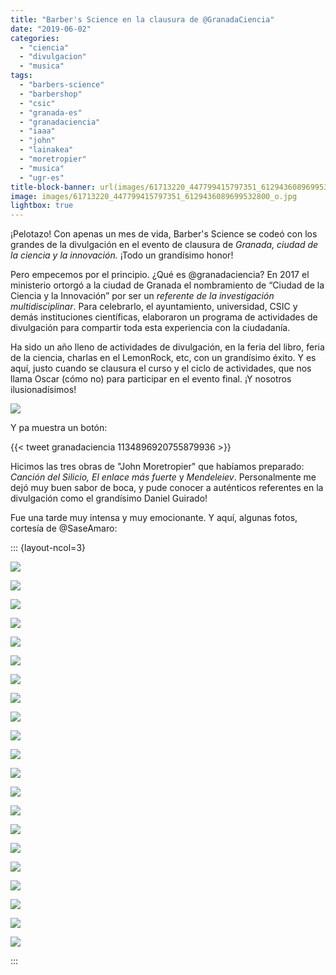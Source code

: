 ```yaml
---
title: "Barber's Science en la clausura de @GranadaCiencia"
date: "2019-06-02"
categories: 
  - "ciencia"
  - "divulgacion"
  - "musica"
tags: 
  - "barbers-science"
  - "barbershop"
  - "csic"
  - "granada-es"
  - "granadaciencia"
  - "iaaa"
  - "john"
  - "lainakea"
  - "moretropier"
  - "musica"
  - "ugr-es"
title-block-banner: url(images/61713220_447799415797351_6129436089699532800_o.jpg) 50% 50% 
image: images/61713220_447799415797351_6129436089699532800_o.jpg
lightbox: true
---
```


¡Pelotazo! Con apenas un mes de vida, Barber's Science se codeó con los grandes de la divulgación en el evento de clausura de _Granada, ciudad de la ciencia y la innovación._ ¡Todo un grandísimo honor!

Pero empecemos por el principio. ¿Qué es @granadaciencia? En 2017 el ministerio ortorgó a la ciudad de Granada el nombramiento de “Ciudad de la Ciencia y la Innovación” por ser un _referente de la investigación multidisciplinar_. Para celebrarlo, el ayuntamiento, universidad, CSIC y demás instituciones científicas, elaboraron un programa de actividades de divulgación para compartir toda esta experiencia con la ciudadanía.

Ha sido un año lleno de actividades de divulgación, en la feria del libro, feria de la ciencia, charlas en el LemonRock, etc, con un grandísimo éxito. Y es aquí, justo cuando se clausura el curso y el ciclo de actividades, que nos llama Oscar (cómo no) para participar en el evento final. ¡Y nosotros ilusionadísimos!

![](https://i0.wp.com/www.fjmartinezmurcia.es/wp-content/uploads/2019/07/D7kP0OwWsAAh7YO.jpg?fit=640%2C905&ssl=1)

Y pa muestra un botón:

{{< tweet granadaciencia 1134896920755879936 >}}

Hicimos las tres obras de "John Moretropier" que habíamos preparado: _Canción del Silicio, El enlace más fuerte_ y _Mendeleiev_. Personalmente me dejó muy buen sabor de boca, y pude conocer a auténticos referentes en la divulgación como el grandísimo Daniel Guirado!

Fue una tarde muy intensa y muy emocionante. Y aquí, algunas fotos, cortesía de @SaseAmaro:

::: {layout-ncol=3}

![](images/61626973_447798612464098_3466828993523613696_o.jpg)

![](images/61651304_447799319130694_1058681503996706816_o.jpg)

![](images/61672314_447800062463953_4956399642632781824_o.jpg)

![](images/61673838_447798602464099_7943355608076386304_o.jpg)

![](images/61681586_447800205797272_5818573512230567936_o.jpg)

![](images/61713220_447799415797351_6129436089699532800_o.jpg)

![](images/61734471_447800119130614_518751913856991232_o.jpg)

![](images/61734472_447799022464057_540329550379220992_o.jpg)

![](images/61756558_447800189130607_4467468167748255744_o.jpg)

![](images/61765402_447794669131159_1987709782257041408_o.jpg)

![](images/61766659_447799202464039_28840765522182144_o.jpg)

![](images/61845647_447799295797363_8994149915735097344_o.jpg)

![](images/61904883_447799055797387_2766965318180929536_o.jpg)

![](images/61944421_447799185797374_3509815590317457408_o.jpg)

![](images/61950811_447800072463952_7430066188245270528_o.jpg)

![](images/61990300_447798599130766_7636232216250417152_o.jpg)

![](images/62003106_447792905798002_6141802674934251520_o.jpg)

![](images/62027710_447799045797388_3479703312612196352_o.jpg)

![](images/62046967_447799305797362_2659726208207421440_o.jpg)

![](images/62211883_447799172464042_4525472744757788672_o.jpg)

![](images/62333513_447792989131327_3444907192682020864_o.jpg)

:::